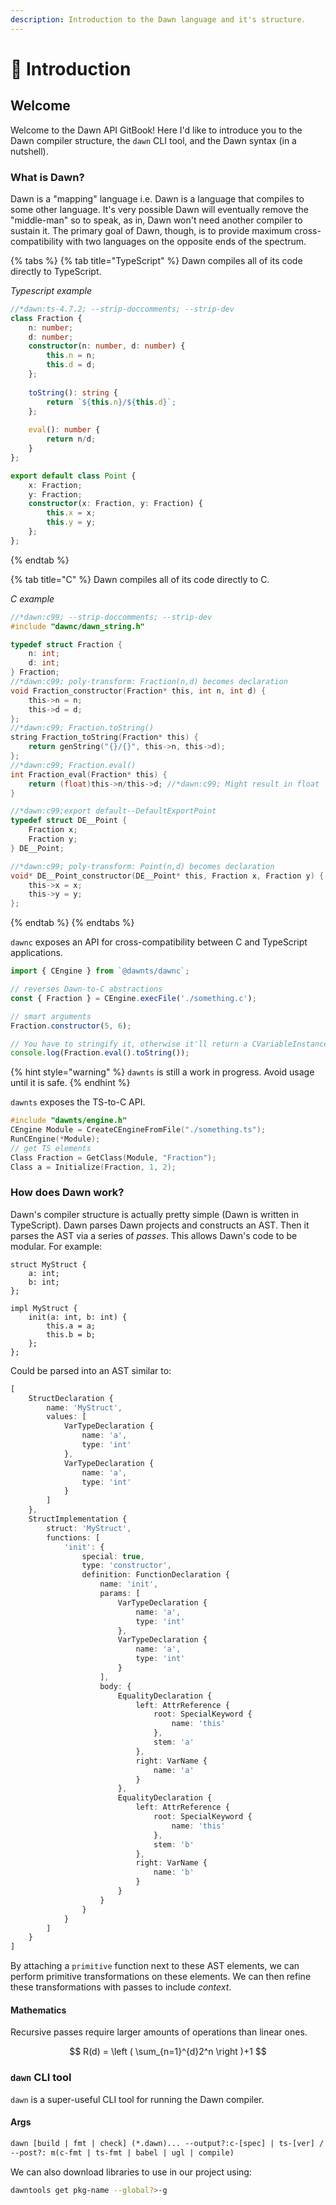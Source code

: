 ```yaml
---
description: Introduction to the Dawn language and it's structure.
---
```


# 👋 Introduction

## Welcome

Welcome to the Dawn API GitBook! Here I'd like to introduce you to the Dawn compiler structure, the `dawn` CLI tool, and the Dawn syntax (in a nutshell).

### What is Dawn?

Dawn is a "mapping" language i.e. Dawn is a language that compiles to some other language. It's very possible Dawn will eventually remove the "middle-man" so to speak, as in, Dawn won't need another compiler to sustain it. The primary goal of Dawn, though, is to provide maximum cross-compatibility with two languages on the opposite ends of the spectrum.

{% tabs %}
{% tab title="TypeScript" %}
Dawn compiles all of its code directly to TypeScript.

_Typescript example_

```typescript
//*dawn:ts-4.7.2; --strip-doccomments; --strip-dev
class Fraction {
    n: number;
    d: number;
    constructor(n: number, d: number) {
        this.n = n;
        this.d = d;
    };
    
    toString(): string {
        return `${this.n}/${this.d}`;
    };
    
    eval(): number {
        return n/d;
    }
};

export default class Point {
    x: Fraction;
    y: Fraction;
    constructor(x: Fraction, y: Fraction) {
        this.x = x;
        this.y = y;
    };
};
```
{% endtab %}

{% tab title="C" %}
Dawn compiles all of its code directly to C.

_C example_

```c
//*dawn:c99; --strip-doccomments; --strip-dev
#include "dawnc/dawn_string.h"

typedef struct Fraction {
    n: int;
    d: int;
} Fraction;
//*dawn:c99; poly-transform: Fraction(n,d) becomes declaration
void Fraction_constructor(Fraction* this, int n, int d) {
    this->n = n;
    this->d = d;
};
//*dawn:c99; Fraction.toString()
string Fraction_toString(Fraction* this) {
    return genString("{}/{}", this->n, this->d);
};
//*dawn:c99; Fraction.eval()
int Fraction_eval(Fraction* this) {
    return (float)this->n/this->d; //*dawn:c99; Might result in float
}

//*dawn:c99;export default--DefaultExportPoint
typedef struct DE__Point {
    Fraction x;
    Fraction y;
} DE__Point;

//*dawn:c99; poly-transform: Point(n,d) becomes declaration
void* DE__Point_constructor(DE__Point* this, Fraction x, Fraction y) {
    this->x = x;
    this->y = y;
};
```
{% endtab %}
{% endtabs %}

`dawnc` exposes an API for cross-compatibility between C and TypeScript applications.

```typescript
import { CEngine } from `@dawnts/dawnc`;

// reverses Dawn-to-C abstractions
const { Fraction } = CEngine.execFile('./something.c');

// smart arguments
Fraction.constructor(5, 6);

// You have to stringify it, otherwise it'll return a CVariableInstance class
console.log(Fraction.eval().toString());
```

{% hint style="warning" %}
`dawnts` is still a work in progress. Avoid usage until it is safe.
{% endhint %}

`dawnts` exposes the TS-to-C API.

```c
#include "dawnts/engine.h"
CEngine Module = CreateCEngineFromFile("./something.ts");
RunCEngine(*Module);
// get TS elements
Class Fraction = GetClass(Module, "Fraction");
Class a = Initialize(Fraction, 1, 2);
```

### How does Dawn work?

Dawn's compiler structure is actually pretty simple (Dawn is written in TypeScript). Dawn parses Dawn projects and constructs an AST. Then it parses the AST via a series of _passes_. This allows Dawn's code to be modular. For example:

```
struct MyStruct {
    a: int;
    b: int;
};

impl MyStruct {
    init(a: int, b: int) {
        this.a = a;
        this.b = b;
    };
};
```

Could be parsed into an AST similar to:

```typescript
[
    StructDeclaration {
        name: 'MyStruct',
        values: [
            VarTypeDeclaration {
                name: 'a',
                type: 'int'
            },
            VarTypeDeclaration {
                name: 'a',
                type: 'int'
            }
        ]    
    },
    StructImplementation {
        struct: 'MyStruct',
        functions: [
            'init': {
                special: true,
                type: 'constructor',
                definition: FunctionDeclaration {
                    name: 'init',
                    params: [
                        VarTypeDeclaration {
                            name: 'a',
                            type: 'int'
                        },
                        VarTypeDeclaration {
                            name: 'a',
                            type: 'int'
                        }
                    ],
                    body: {
                        EqualityDeclaration {
                            left: AttrReference {
                                root: SpecialKeyword {
                                    name: 'this'
                                },
                                stem: 'a'
                            },
                            right: VarName {
                                name: 'a'
                            }
                        },
                        EqualityDeclaration {
                            left: AttrReference {
                                root: SpecialKeyword {
                                    name: 'this'
                                },
                                stem: 'b'
                            },
                            right: VarName {
                                name: 'b'
                            }
                        }
                    }
                }
            }
        ]
    }
]
```

By attaching a `primitive` function next to these AST elements, we can perform primitive transformations on these elements. We can then refine these transformations with passes to include _context_.

#### Mathematics

Recursive passes require larger amounts of operations than linear ones.

$$
R(d) = \left ( \sum_{n=1}^{d}2^n \right )+1
$$

### `dawn` CLI tool

`dawn` is a super-useful CLI tool for running the Dawn compiler.

#### Args

```rest
dawn [build | fmt | check] (*.dawn)... --output?:c-[spec] | ts-[ver] /
--post?: m(c-fmt | ts-fmt | babel | ugl | compile)
```

We can also download libraries to use in our project using:

```bash
dawntools get pkg-name --global?>-g
```
